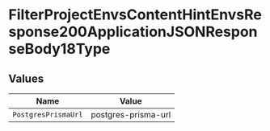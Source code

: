 # FilterProjectEnvsContentHintEnvsResponse200ApplicationJSONResponseBody18Type


## Values

| Name                | Value               |
| ------------------- | ------------------- |
| `PostgresPrismaUrl` | postgres-prisma-url |